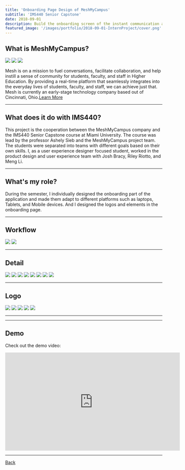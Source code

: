 ```yaml
---
title: 'Onboarding Page Design of MeshMyCampus'
subtitle: 'IMS440 Senior Capstone'
date: 2018-09-01 
description: Build the onboarding screen of the instant communication application for startup company.
featured_image: '/images/portfolio/2018-09-01-InternProject/cover.png'
---
```




## What is MeshMyCampus?

<div class="gallery" data-columns="1">
	<img src="/images/portfolio/2018-09-01-InternProject/MeshIntro1.png">
	<img src="/images/portfolio/2018-09-01-InternProject/MeshIntro2.png">
    <img src="/images/portfolio/2018-09-01-InternProject/MeshIntro3.png">
</div>

Mesh is on a mission to fuel conversations, facilitate collaboration, and help instill a sense of community for students, faculty, and staff in Higher Education. By providing a real-time platform that seamlessly integrates into the everyday lives of students, faculty, and staff, we can achieve just that. Mesh is currently an early-stage technology company based out of Cincinnati, Ohio.<a href="https://meshmycampus.com">Learn More</a>

---

## What does it do with IMS440?

This project is the cooperation between the MeshMyCampus company and the IMS440 Senior Capstone course at Miami University. The course was lead by the professor Ashely Sieb and the MeshMyCampus project team. The students were separated into teams with different goals based on their own skills. I, as a user experience designer focused student, worked in the product design and user experience team with Josh Bracy, Riley Riotto, and Meng Li.

---

## What's my role?

During the semester, I individually designed the onboarding part of the application and made them adapt to different platforms such as laptops, Tablets, and Mobile devices. And I designed the logos and elements in the onboarding page.

---

## Workflow

<div class="gallery" data-columns="1">
    <img src="/images/portfolio/2018-09-01-InternProject/OnboardingMobile1.png">
	<img src="/images/portfolio/2018-09-01-InternProject/OnboardingMobile2.png">
</div>

---

## Detail

<div class="gallery" data-columns="4">
    <img src="/images/portfolio/2018-09-01-InternProject/1.png">
	<img src="/images/portfolio/2018-09-01-InternProject/2.png">
    <img src="/images/portfolio/2018-09-01-InternProject/3.png">
    <img src="/images/portfolio/2018-09-01-InternProject/4.png">
    <img src="/images/portfolio/2018-09-01-InternProject/5.png">
    <img src="/images/portfolio/2018-09-01-InternProject/6.png">
    <img src="/images/portfolio/2018-09-01-InternProject/7.png">
    <img src="/images/portfolio/2018-09-01-InternProject/8.png">

</div>

---

## Logo

<div class="gallery" data-columns="4">
    <img src="/images/portfolio/2018-09-01-InternProject/MeshOnBoardingProfile.png">
    <img src="/images/portfolio/2018-09-01-InternProject/MeshOnBoardingDM.png">
    <img src="/images/portfolio/2018-09-01-InternProject/MeshOnBoardingFeed.png">
    <img src="/images/portfolio/2018-09-01-InternProject/MeshOnBoardingGroup.png">
    <img src="/images/portfolio/2018-09-01-InternProject/MeshOnBoardingCommunity.png">
 
---
    
</div>

---

## Demo

Check out the demo video:

<iframe width="560" height="315" src="https://www.youtube.com/embed/6NSJlCvN5WA" frameborder="0" allow="accelerometer; encrypted-media; gyroscope; picture-in-picture" allowfullscreen></iframe>


---

<div class="wrap">

<a href="/portfolio/index.html" class="button button--large">Back</a>

</div>
